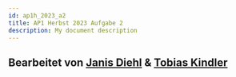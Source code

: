 ```yaml
---
id: ap1h_2023_a2
title: AP1 Herbst 2023 Aufgabe 2
description: My document description
---
```

## Bearbeitet von [Janis Diehl](<../../../user/Auszubildende Holldack/diehl.md>) & [Tobias Kindler](<../../../user/Auszubildende Michel/kindler.md>)
